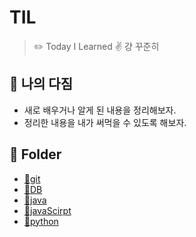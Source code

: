 # TIL

> ✏️ Today I Learned
> ✌️ 걍 꾸준히

## 📜 나의 다짐

- 새로 배우거나 알게 된 내용을 정리해보자.
- 정리한 내용을 내가 써먹을 수 있도록 해보자.

## 📁 Folder

- [📁git](https://github.com/shoon2430/TIL/tree/master/git)
- [📁DB](https://github.com/shoon2430/TIL/tree/master/DB)
- [📁java](https://github.com/shoon2430/TIL/tree/master/java)
- [📁javaScirpt](https://github.com/shoon2430/TIL/tree/master/javaScirpt)
- [📁python](https://github.com/shoon2430/TIL/tree/master/python)
